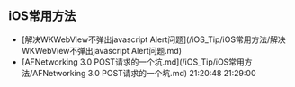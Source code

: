 ## iOS常用方法

- [解决WKWebView不弹出javascript Alert问题](/iOS_Tip/iOS常用方法/解决WKWebView不弹出javascript Alert问题.md)
- [AFNetworking 3.0 POST请求的一个坑.md](/iOS_Tip/iOS常用方法/AFNetworking 3.0 POST请求的一个坑.md)
21:20:48
21:29:00
